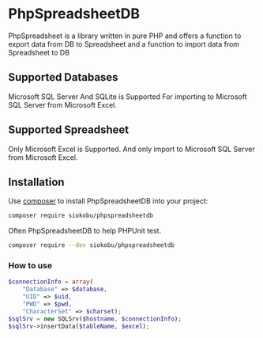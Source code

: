 # PhpSpreadsheetDB

PhpSpreadsheet is a library written in pure PHP and offers a function to export data
from DB to Spreadsheet and a function to import data from Spreadsheet to DB

## Supported Databases

Microsoft SQL Server And SQLite is Supported For 
importing to Microsoft SQL Server from Microsoft Excel.

## Supported Spreadsheet

Only Microsoft Excel is Supported.
And only import to Microsoft SQL Server from Microsoft Excel.

## Installation

Use [composer](https://getcomposer.org) to install PhpSpreadsheetDB into your project:

```sh
composer require siokobu/phpspreadsheetdb
```

Often PhpSpreadsheetDB to help PHPUnit test.

```sh
composer require --dev siokobu/phpspreadsheetdb
```

### How to use 

```php
$connectionInfo = array(
    "Database" => $database,
    "UID" => $uid,
    "PWD" => $pwd,
    "CharacterSet" => $charset);
$sqlSrv = new SQLSrv($hostname, $connectionInfo);
$sqlSrv->insertData($tableName, $excel);
```
